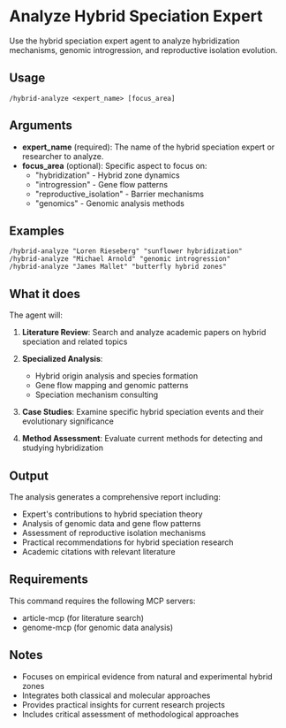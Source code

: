 # Analyze Hybrid Speciation Expert

Use the hybrid speciation expert agent to analyze hybridization mechanisms, genomic introgression, and reproductive isolation evolution.

## Usage

```
/hybrid-analyze <expert_name> [focus_area]
```

## Arguments

- **expert_name** (required): The name of the hybrid speciation expert or researcher to analyze.
- **focus_area** (optional): Specific aspect to focus on:
  - "hybridization" - Hybrid zone dynamics
  - "introgression" - Gene flow patterns
  - "reproductive_isolation" - Barrier mechanisms
  - "genomics" - Genomic analysis methods

## Examples

```
/hybrid-analyze "Loren Rieseberg" "sunflower hybridization"
/hybrid-analyze "Michael Arnold" "genomic introgression"
/hybrid-analyze "James Mallet" "butterfly hybrid zones"
```

## What it does

The agent will:

1. **Literature Review**: Search and analyze academic papers on hybrid speciation and related topics

2. **Specialized Analysis**:
   - Hybrid origin analysis and species formation
   - Gene flow mapping and genomic patterns
   - Speciation mechanism consulting

3. **Case Studies**: Examine specific hybrid speciation events and their evolutionary significance

4. **Method Assessment**: Evaluate current methods for detecting and studying hybridization

## Output

The analysis generates a comprehensive report including:
- Expert's contributions to hybrid speciation theory
- Analysis of genomic data and gene flow patterns
- Assessment of reproductive isolation mechanisms
- Practical recommendations for hybrid speciation research
- Academic citations with relevant literature

## Requirements

This command requires the following MCP servers:
- article-mcp (for literature search)
- genome-mcp (for genomic data analysis)

## Notes

- Focuses on empirical evidence from natural and experimental hybrid zones
- Integrates both classical and molecular approaches
- Provides practical insights for current research projects
- Includes critical assessment of methodological approaches